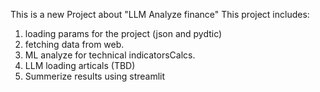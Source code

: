 This is a new Project about "LLM Analyze finance"
This project includes:
1. loading params for the project (json and pydtic)
2. fetching data from web.
3. ML analyze for technical indicatorsCalcs.
4. LLM loading articals (TBD)
5. Summerize results using streamlit 

